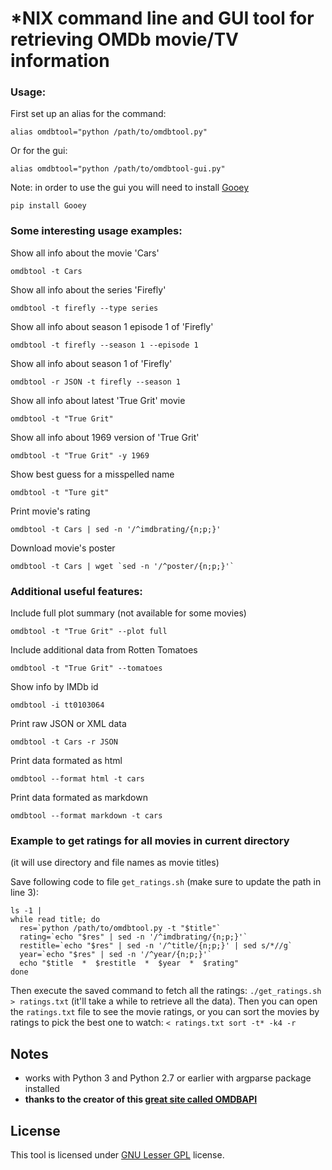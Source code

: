 *NIX command line and GUI tool for retrieving OMDb movie/TV information
============================================================

### Usage:

First set up an alias for the command:

    alias omdbtool="python /path/to/omdbtool.py"

Or for the gui:

    alias omdbtool="python /path/to/omdbtool-gui.py"

Note: in order to use the gui you will need to install [Gooey][gooey]

    pip install Gooey

### Some interesting usage examples:

Show all info about the movie 'Cars'

    omdbtool -t Cars

Show all info about the series 'Firefly'

    omdbtool -t firefly --type series

Show all info about season 1 episode 1 of 'Firefly'

    omdbtool -t firefly --season 1 --episode 1

Show all info about season 1 of 'Firefly'

    omdbtool -r JSON -t firefly --season 1

Show all info about latest 'True Grit' movie

    omdbtool -t "True Grit"

Show all info about 1969 version of 'True Grit'

    omdbtool -t "True Grit" -y 1969

Show best guess for a misspelled name

    omdbtool -t "Ture git"

Print movie's rating

    omdbtool -t Cars | sed -n '/^imdbrating/{n;p;}'

Download movie's poster

    omdbtool -t Cars | wget `sed -n '/^poster/{n;p;}'`


### Additional useful features:

Include full plot summary (not available for some movies)

    omdbtool -t "True Grit" --plot full

Include additional data from Rotten Tomatoes

    omdbtool -t "True Grit" --tomatoes

Show info by IMDb id

    omdbtool -i tt0103064

Print raw JSON or XML data

    omdbtool -t Cars -r JSON

Print data formated as html

    omdbtool --format html -t cars

Print data formated as markdown

    omdbtool --format markdown -t cars



### Example to get ratings for all movies in current directory

(it will use directory and file names as movie titles)

Save following code to file `get_ratings.sh` (make sure to update the path in line 3):

    ls -1 |
    while read title; do
      res=`python /path/to/omdbtool.py -t "$title"`
      rating=`echo "$res" | sed -n '/^imdbrating/{n;p;}'`
      restitle=`echo "$res" | sed -n '/^title/{n;p;}' | sed s/*//g`
      year=`echo "$res" | sed -n '/^year/{n;p;}'`
      echo "$title  *  $restitle  *  $year  *  $rating"
    done

Then execute the saved command to fetch all the ratings: `./get_ratings.sh > ratings.txt`
(it'll take a while to retrieve all the data). Then you can open the `ratings.txt` file to see the movie ratings, or you can sort the movies by ratings to pick the best one to watch: `< ratings.txt sort -t* -k4 -r`


## Notes ##

 - works with Python 3 and Python 2.7 or earlier with argparse package installed
 - **thanks to the creator of this [great site called OMDBAPI][omdbapi]**


## License ##

This tool is licensed under [GNU Lesser GPL][lgpl] license.


[omdbapi]: http://www.omdbapi.com
[lgpl]: http://www.gnu.org/licenses/lgpl.html
[gooey]: https://github.com/chriskiehl/Gooey
